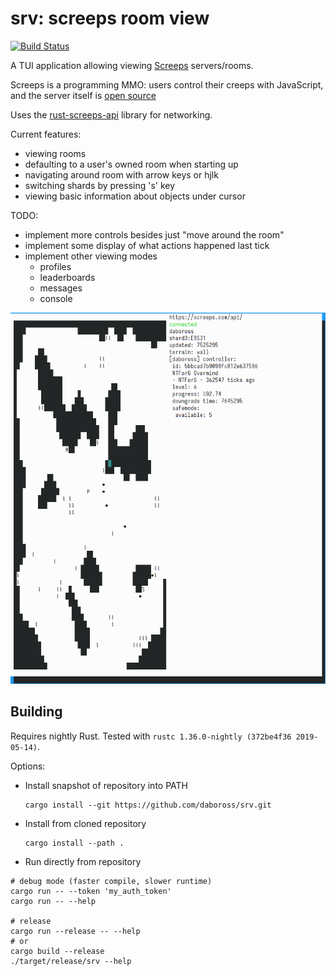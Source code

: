 srv: screeps room view
======================
[![Build Status][travis-image]][travis-builds]

A TUI application allowing viewing [Screeps] servers/rooms.

Screeps is a programming MMO: users control their creeps with JavaScript, and the server itself is [open source](screeps-server)

Uses the [rust-screeps-api] library for networking.

Current features:
- viewing rooms
- defaulting to a user's owned room when starting up
- navigating around room with arrow keys or hjlk
- switching shards by pressing 's' key
- viewing basic information about objects under cursor

TODO:
- implement more controls besides just "move around the room"
- implement some display of what actions happened last tick
- implement other viewing modes
    - profiles
    - leaderboards
    - messages
    - console

![screenshot image of srv's operation](./docs/screenshot2.png)

## Building

Requires nightly Rust. Tested with `rustc 1.36.0-nightly (372be4f36 2019-05-14)`.

Options:

- Install snapshot of repository into PATH

  ```
  cargo install --git https://github.com/daboross/srv.git
  ```
- Install from cloned repository
  ```
  cargo install --path .
  ```
- Run directly from repository

 ```
 # debug mode (faster compile, slower runtime)
 cargo run -- --token 'my_auth_token'
 cargo run -- --help

 # release
 cargo run --release -- --help
 # or
 cargo build --release
 ./target/release/srv --help
 ```

[travis-image]: https://travis-ci.org/daboross/srv.svg?branch=master
[travis-builds]: https://travis-ci.org/daboross/srv
[screeps]: https://screeps.com
[rust-screeps-api]: https://github.com/daboross/rust-screeps-api
[screeps-server]: https://github.com/screeps/screeps
